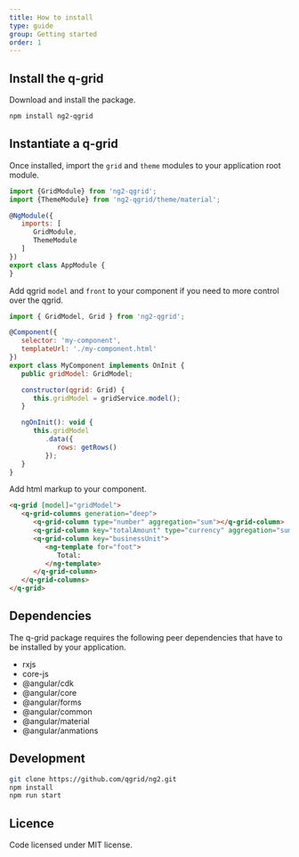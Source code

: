 ```yaml
---
title: How to install
type: guide
group: Getting started
order: 1
---
```


## Install the q-grid

Download and install the package.

```bash
npm install ng2-qgrid
```

## Instantiate a q-grid

Once installed, import the `grid` and `theme` modules to your application root module.

```javascript
import {GridModule} from 'ng2-qgrid';
import {ThemeModule} from 'ng2-qgrid/theme/material';

@NgModule({
   imports: [
      GridModule,
      ThemeModule
   ]
})
export class AppModule {
}
```

Add qgrid `model` and `front` to your component if you need to more control over the qgrid.

```javascript
import { GridModel, Grid } from 'ng2-qgrid';

@Component({
   selector: 'my-component',
   templateUrl: './my-component.html'
})
export class MyComponent implements OnInit {
   public gridModel: GridModel;

   constructor(qgrid: Grid) {
      this.gridModel = gridService.model();
   }

   ngOnInit(): void {
      this.gridModel
         .data({
            rows: getRows()
         });
   }
}
```

Add html markup to your component.

```html
<q-grid [model]="gridModel">
   <q-grid-columns generation="deep">
      <q-grid-column type="number" aggregation="sum"></q-grid-column>
      <q-grid-column key="totalAmount" type="currency" aggregation="sum"></q-grid-column>
      <q-grid-column key="businessUnit">
         <ng-template for="foot">
            Total:
         </ng-template>
      </q-grid-column>
   </q-grid-columns>
</q-grid>
```

## Dependencies

The q-grid package requires the following peer dependencies that have to be installed by your application.

* rxjs
* core-js
* @angular/cdk
* @angular/core
* @angular/forms
* @angular/common
* @angular/material
* @angular/anmations

## Development

```bash
git clone https://github.com/qgrid/ng2.git
npm install
npm run start
```

## Licence

Code licensed under MIT license.
